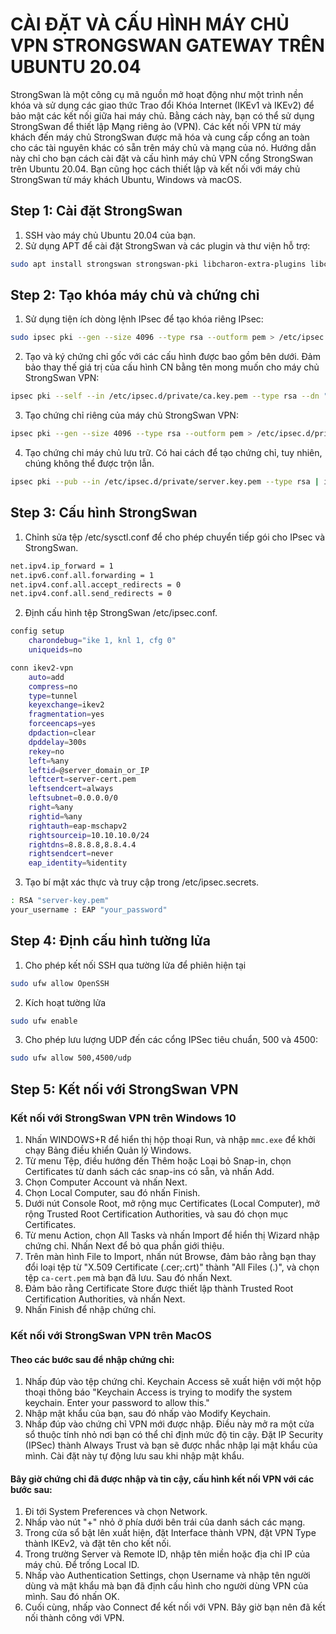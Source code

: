 # CÀI ĐẶT VÀ CẤU HÌNH MÁY CHỦ VPN STRONGSWAN GATEWAY TRÊN UBUNTU 20.04

StrongSwan là một công cụ mã nguồn mở hoạt động như một trình nền khóa và sử dụng các giao thức Trao đổi Khóa Internet (IKEv1 và IKEv2) để bảo mật các kết nối giữa hai máy chủ. Bằng cách này, bạn có thể sử dụng StrongSwan để thiết lập Mạng riêng ảo (VPN). Các kết nối VPN từ máy khách đến máy chủ StrongSwan được mã hóa và cung cấp cổng an toàn cho các tài nguyên khác có sẵn trên máy chủ và mạng của nó. Hướng dẫn này chỉ cho bạn cách cài đặt và cấu hình máy chủ VPN cổng StrongSwan trên Ubuntu 20.04. Bạn cũng học cách thiết lập và kết nối với máy chủ StrongSwan từ máy khách Ubuntu, Windows và macOS.

## Step 1: Cài đặt StrongSwan

1. SSH vào máy chủ Ubuntu 20.04 của bạn.
2. Sử dụng APT để cài đặt StrongSwan và các plugin và thư viện hỗ trợ:

```bash
sudo apt install strongswan strongswan-pki libcharon-extra-plugins libcharon-extauth-plugins libstrongswan-extra-plugins libtss2-tcti-tabrmd0 -y
```

## Step 2: Tạo khóa máy chủ và chứng chỉ

1. Sử dụng tiện ích dòng lệnh IPsec để tạo khóa riêng IPsec:

```bash
sudo ipsec pki --gen --size 4096 --type rsa --outform pem > /etc/ipsec.d/private/ca.key.pem
```

2. Tạo và ký chứng chỉ gốc với các cấu hình được bao gồm bên dưới. Đảm bảo thay thế giá trị của cấu hình CN bằng tên mong muốn cho máy chủ StrongSwan VPN:

```bash
ipsec pki --self --in /etc/ipsec.d/private/ca.key.pem --type rsa --dn "CN=<Name of this VPN Server>" --ca --lifetime 3650 --outform pem > /etc/ipsec.d/cacerts/ca.cert.pem
```

3. Tạo chứng chỉ riêng của máy chủ StrongSwan VPN:

```bash
ipsec pki --gen --size 4096 --type rsa --outform pem > /etc/ipsec.d/private/server.key.pem
```

4. Tạo chứng chỉ máy chủ lưu trữ. Có hai cách để tạo chứng chỉ, tuy nhiên, chúng không thể được trộn lẫn.

```bash
ipsec pki --pub --in /etc/ipsec.d/private/server.key.pem --type rsa | ipsec pki --issue --lifetime 3650 --cacert /etc/ipsec.d/cacerts/ca.cert.pem --cakey /etc/ipsec.d/private/ca.key.pem --dn "CN=<serverhost.ourdomain.tld>" --san="<server static IP address>" --outform pem > /etc/ipsec.d/certs/server.cert.pem
```

## Step 3: Cấu hình StrongSwan

1. Chỉnh sửa tệp /etc/sysctl.conf để cho phép chuyển tiếp gói cho IPsec và StrongSwan.

```bash
net.ipv4.ip_forward = 1
net.ipv6.conf.all.forwarding = 1
net.ipv4.conf.all.accept_redirects = 0
net.ipv4.conf.all.send_redirects = 0
```

2. Định cấu hình tệp StrongSwan /etc/ipsec.conf.
```bash
config setup
    charondebug="ike 1, knl 1, cfg 0"
    uniqueids=no

conn ikev2-vpn
    auto=add
    compress=no
    type=tunnel
    keyexchange=ikev2
    fragmentation=yes
    forceencaps=yes
    dpdaction=clear
    dpddelay=300s
    rekey=no
    left=%any
    leftid=@server_domain_or_IP
    leftcert=server-cert.pem
    leftsendcert=always
    leftsubnet=0.0.0.0/0
    right=%any
    rightid=%any
    rightauth=eap-mschapv2
    rightsourceip=10.10.10.0/24
    rightdns=8.8.8.8,8.8.4.4
    rightsendcert=never
    eap_identity=%identity
```
3. Tạo bí mật xác thực và truy cập trong /etc/ipsec.secrets.
```bash
: RSA "server-key.pem"
your_username : EAP "your_password"
```
## Step 4: Định cấu hình tường lửa
1. Cho phép kết nối SSH qua tường lửa để phiên hiện tại
```bash
sudo ufw allow OpenSSH
```
2. Kích hoạt tường lửa
```bash
sudo ufw enable
```
3. Cho phép lưu lượng UDP đến các cổng IPSec tiêu chuẩn, 500 và 4500:
```bash
sudo ufw allow 500,4500/udp
```

## Step 5: Kết nối với StrongSwan VPN
### Kết nối với StrongSwan VPN trên Windows 10
1. Nhấn WINDOWS+R để hiển thị hộp thoại Run, và nhập `mmc.exe` để khởi chạy Bảng điều khiển Quản lý Windows.
2. Từ menu Tệp, điều hướng đến Thêm hoặc Loại bỏ Snap-in, chọn Certificates từ danh sách các snap-ins có sẵn, và nhấn Add.
3. Chọn Computer Account và nhấn Next.
4. Chọn Local Computer, sau đó nhấn Finish.
5. Dưới nút Console Root, mở rộng mục Certificates (Local Computer), mở rộng Trusted Root Certification Authorities, và sau đó chọn mục Certificates.
6. Từ menu Action, chọn All Tasks và nhấn Import để hiển thị Wizard nhập chứng chỉ. Nhấn Next để bỏ qua phần giới thiệu.
7. Trên màn hình File to Import, nhấn nút Browse, đảm bảo rằng bạn thay đổi loại tệp từ "X.509 Certificate (.cer;.crt)" thành "All Files (.)", và chọn tệp `ca-cert.pem` mà bạn đã lưu. Sau đó nhấn Next.
8. Đảm bảo rằng Certificate Store được thiết lập thành Trusted Root Certification Authorities, và nhấn Next.
9. Nhấn Finish để nhập chứng chỉ.

### Kết nối với StrongSwan VPN trên MacOS
#### Theo các bước sau để nhập chứng chỉ:

1. Nhấp đúp vào tệp chứng chỉ. Keychain Access sẽ xuất hiện với một hộp thoại thông báo "Keychain Access is trying to modify the system keychain. Enter your password to allow this."
2. Nhập mật khẩu của bạn, sau đó nhấp vào Modify Keychain.
3. Nhấp đúp vào chứng chỉ VPN mới được nhập. Điều này mở ra một cửa sổ thuộc tính nhỏ nơi bạn có thể chỉ định mức độ tin cậy. Đặt IP Security (IPSec) thành Always Trust và bạn sẽ được nhắc nhập lại mật khẩu của mình. Cài đặt này tự động lưu sau khi nhập mật khẩu.

#### Bây giờ chứng chỉ đã được nhập và tin cậy, cấu hình kết nối VPN với các bước sau:

1. Đi tới System Preferences và chọn Network.
2. Nhấp vào nút "+" nhỏ ở phía dưới bên trái của danh sách các mạng.
3. Trong cửa sổ bật lên xuất hiện, đặt Interface thành VPN, đặt VPN Type thành IKEv2, và đặt tên cho kết nối.
4. Trong trường Server và Remote ID, nhập tên miền hoặc địa chỉ IP của máy chủ. Để trống Local ID.
5. Nhấp vào Authentication Settings, chọn Username và nhập tên người dùng và mật khẩu mà bạn đã định cấu hình cho người dùng VPN của mình. Sau đó nhấn OK.
6. Cuối cùng, nhấp vào Connect để kết nối với VPN. Bây giờ bạn nên đã kết nối thành công với VPN.

